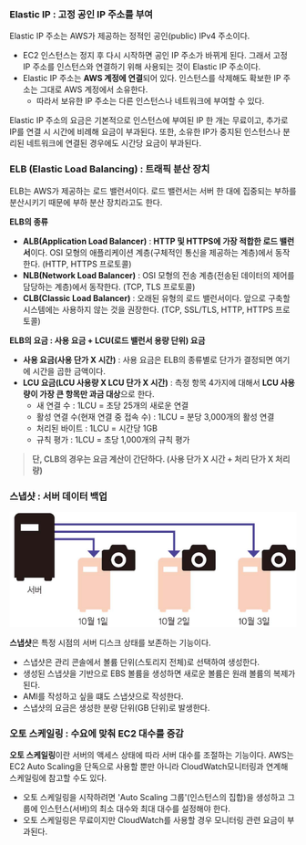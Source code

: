 ### Elastic IP : 고정 공인 IP 주소를 부여

Elastic IP 주소는 AWS가 제공하는 정적인 공인(public) IPv4 주소이다.
- EC2 인스턴스는 정지 후 다시 시작하면 공인 IP 주소가 바뀌게 된다. 그래서 고정 IP 주소를 인스턴스와 연결하기 위해 사용되는 것이 Elastic IP 주소이다.
- Elastic IP 주소는 **AWS 계정에 연결**되어 있다. 인스턴스를 삭제해도 확보한 IP 주소는 그대로 AWS 계정에서 소유한다.
    - 따라서 보유한 IP 주소는 다른 인스턴스나 네트워크에 부여할 수 있다.

Elastic IP 주소의 요금은 기본적으로 인스턴스에 부여된 IP 한 개는 무료이고, 추가로 IP를 연결 시 시간에 비례해 요금이 부과된다.
또한, 소유한 IP가 중지된 인스턴스나 분리된 네트워크에 연결된 경우에도 시간당 요금이 부과된다.

### ELB (Elastic Load Balancing) : 트래픽 분산 장치

ELB는 AWS가 제공하는 로드 밸런서이다.
로드 밸런서는 서버 한 대에 집중되는 부하를 분산시키기 때문에 부하 분산 장치라고도 한다.

**ELB의 종류**
- **ALB(Application Load Balancer)** : **HTTP 및 HTTPS에 가장 적합한 로드 밸런서**이다. OSI 모형의 애플리케이션 계층(구체적인 통신을 제공하는 계층)에서 동작한다. (HTTP, HTTPS 프로토콜)
- **NLB(Network Load Balancer)** : OSI 모형의 전송 계층(전송된 데이터의 제어를 담당하는 계층)에서 동작한다. (TCP, TLS 프로토콜)
- **CLB(Classic Load Balancer)** : 오래된 유형의 로드 밸런서이다. 앞으로 구축할 시스템에는 사용하지 않는 것을 권장한다. (TCP, SSL/TLS, HTTP, HTTPS 프로토콜)

**ELB의 요금 : 사용 요금 + LCU(로드 밸런서 용량 단위) 요금**

- **사용 요금(사용 단가 X 시간)** : 사용 요금은 ELB의 종류별로 단가가 결정되면 여기에 시간을 곱한 금액이다.
- **LCU 요금(LCU 사용량 X LCU 단가 X 시간)** : 측정 항목 4가지에 대해서 **LCU 사용량이 가장 큰 항목만 과금 대상**으로 한다.
    - 새 연결 수 : 1LCU = 초당 25개의 새로운 연결
    - 활성 연결 수(현재 연결 중 접속 수) : 1LCU = 분당 3,000개의 활성 연결
    - 처리된 바이트 : 1LCU = 시간당 1GB
    - 규칙 평가 : 1LCU = 초당 1,000개의 규칙 평가

> **단, CLB의 경우는 요금 계산이 간단하다. (사용 단가 X 시간 + 처리 단가 X 처리량)**

### 스냅샷 : 서버 데이터 백업

![aws20.png](image%2Faws20.png)

**스냅샷**은 특정 시점의 서버 디스크 상태를 보존하는 기능이다.
- 스냅샷은 관리 콘솔에서 볼륨 단위(스토리지 전체)로 선택하여 생성한다.
- 생성된 스냅샷을 기반으로 EBS 볼륨을 생성하면 새로운 볼륨은 원래 볼륨의 복제가 된다.
- AMI를 작성하고 싶을 떄도 스냅샷으로 작성한다.
- 스냅샷의 요금은 생성한 분량 단위(GB 단위)로 발생한다.

### 오토 스케일링 : 수요에 맞춰 EC2 대수를 증감

**오토 스케일링**이란 서버의 액세스 상태에 따라 서버 대수를 조절하는 기능이다.
AWS는 EC2 Auto Scaling을 단독으로 사용할 뿐만 아니라 CloudWatch모니터링과 연계해 스케일링에 참고할 수도 있다.
- 오토 스케일링을 시작하려면 'Auto Scaling 그룹'(인스턴스의 집합)을 생성하고 그룹에 인스턴스(서버)의 최소 대수와 최대 대수를 설정해야 한다.
- 오토 스케일링은 무료이지만 CloudWatch를 사용할 경우 모니터링 관련 요금이 부과된다.